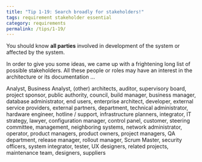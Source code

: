 ```yaml
---
title: "Tip 1-19: Search broadly for stakeholders!"
tags: requirement stakeholder essential
category: requirements
permalink: /tips/1-19/
---
```


You should know **all parties** involved in development of the system or affected by the system.

In order to give you some ideas, we came up with a frightening long list
of possible stakeholders. All these people or roles may have an interest in
the architecture or its documentation ...

Analyst, Business Analyst, (other) architects, auditor, supervisory board,
project sponsor, public authority, council, build manager, business manager,
database administrator, end users, enterprise architect, developer,
external service providers, external partners, department, technical administrator,
hardware engineer, hotline / support, infrastructure planners, integrator,
IT strategy, lawyer, configuration manager, control panel, customer, steering committee,
management, neighboring systems, network administrator, operator, product managers,
product owners, project managers, QA department, release manager, rollout manager,
Scrum Master, security officers, system integrator, tester, UX designers,
related projects, maintenance team, designers, suppliers
